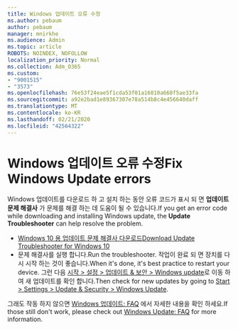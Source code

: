 ```yaml
---
title: Windows 업데이트 오류 수정
ms.author: pebaum
author: pebaum
manager: mnirkhe
ms.audience: Admin
ms.topic: article
ROBOTS: NOINDEX, NOFOLLOW
localization_priority: Normal
ms.collection: Adm_O365
ms.custom:
- "9001515"
- "3573"
ms.openlocfilehash: 76e53f24eae5f1cda53f01a16810a668f5ae33fa
ms.sourcegitcommit: a92e2bad1e89367307e78a514b8c4e456640daff
ms.translationtype: MT
ms.contentlocale: ko-KR
ms.lasthandoff: 02/21/2020
ms.locfileid: "42564322"
---
```

# <a name="fix-windows-update-errors"></a><span data-ttu-id="862a4-102">Windows 업데이트 오류 수정</span><span class="sxs-lookup"><span data-stu-id="862a4-102">Fix Windows Update errors</span></span>

<span data-ttu-id="862a4-103">Windows 업데이트를 다운로드 하 고 설치 하는 동안 오류 코드가 표시 되 면 **업데이트 문제 해결사** 가 문제를 해결 하는 데 도움이 될 수 있습니다.</span><span class="sxs-lookup"><span data-stu-id="862a4-103">If you get an error code while downloading and installing Windows update, the **Update Troubleshooter** can help resolve the problem.</span></span>

- [<span data-ttu-id="862a4-104">Windows 10 용 업데이트 문제 해결사 다운로드</span><span class="sxs-lookup"><span data-stu-id="862a4-104">Download Update Troubleshooter for Windows 10</span></span>](https://support.microsoft.com/en-us/help/4027322/windows-update-troubleshooter)
- <span data-ttu-id="862a4-105">문제 해결사를 실행 합니다.</span><span class="sxs-lookup"><span data-stu-id="862a4-105">Run the troubleshooter.</span></span> <span data-ttu-id="862a4-106">작업이 완료 되 면 장치를 다시 시작 하는 것이 좋습니다.</span><span class="sxs-lookup"><span data-stu-id="862a4-106">When it's done, it's best practice to restart your device.</span></span> <span data-ttu-id="862a4-107">그런 다음 [시작 > 설정 > 업데이트 & 보안 > Windows update](ms-settings:windowsupdate)로 이동 하 여 새 업데이트를 확인 합니다.</span><span class="sxs-lookup"><span data-stu-id="862a4-107">Then check for new updates by going to [Start > Settings > Update & Security > Windows Update](ms-settings:windowsupdate).</span></span>

<span data-ttu-id="862a4-108">그래도 작동 하지 않으면 [Windows 업데이트: FAQ](https://support.microsoft.com/help/12373/windows-update-faq) 에서 자세한 내용을 확인 하세요.</span><span class="sxs-lookup"><span data-stu-id="862a4-108">If those still don't work, please check out [Windows Update: FAQ](https://support.microsoft.com/help/12373/windows-update-faq) for more information.</span></span>
